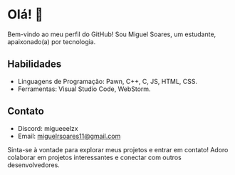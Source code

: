 # Olá! 👋

Bem-vindo ao meu perfil do GitHub! Sou Miguel Soares, um estudante, apaixonado(a) por tecnologia.


## Habilidades

- Linguagens de Programação: Pawn, C++, C, JS, HTML, CSS.
- Ferramentas: Visual Studio Code, WebStorm.


## Contato

- Discord: migueeelzx
- Email: miguelrsoares11@gmail.com

Sinta-se à vontade para explorar meus projetos e entrar em contato! Adoro colaborar em projetos interessantes e conectar com outros desenvolvedores.
